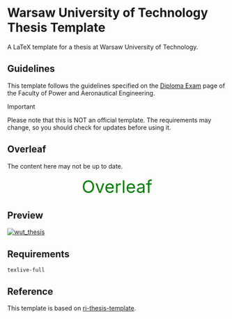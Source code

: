 # Warsaw University of Technology Thesis Template
A LaTeX template for a thesis at Warsaw University of Technology.

## Guidelines
This template follows the guidelines specified on the [Diploma Exam](https://www.meil.pw.edu.pl/pl/PAE2/Education/Diploma/Diploma-Exam) page of the Faculty of Power and Aeronautical Engineering.

> [!IMPORTANT]
> Please note that this is NOT an official template. The requirements may change, so you should check for updates before using it.

## Overleaf
The content here may not be up to date.

<div align="center">
  <a href="https://www.overleaf.com/latex/templates/wut-thesis-template/tnvbscfmdpwd" style="font-size: 40px; color: green; text-decoration: none;">
    Overleaf
  </a>
</div>

## Preview
[![wut_thesis](Preview.png)](wut_thesis_template.pdf)

## Requirements
`texlive-full`

## Reference
This template is based on [ri-thesis-template](https://github.com/felixduvallet/ri-thesis-template).
